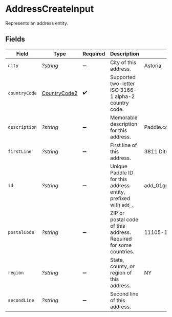 # AddressCreateInput

Represents an address entity.


## Fields

| Field                                                            | Type                                                             | Required                                                         | Description                                                      | Example                                                          |
| ---------------------------------------------------------------- | ---------------------------------------------------------------- | ---------------------------------------------------------------- | ---------------------------------------------------------------- | ---------------------------------------------------------------- |
| `city`                                                           | *?string*                                                        | :heavy_minus_sign:                                               | City of this address.                                            | Astoria                                                          |
| `countryCode`                                                    | [CountryCode2](../../models/shared/CountryCode2.md)              | :heavy_check_mark:                                               | Supported two-letter ISO 3166-1 alpha-2 country code.            |                                                                  |
| `description`                                                    | *?string*                                                        | :heavy_minus_sign:                                               | Memorable description for this address.                          | Paddle.com                                                       |
| `firstLine`                                                      | *?string*                                                        | :heavy_minus_sign:                                               | First line of this address.                                      | 3811 Ditmars Blvd                                                |
| `id`                                                             | *?string*                                                        | :heavy_minus_sign:                                               | Unique Paddle ID for this address entity, prefixed with `add_`.  | add_01gm302t81w94gyjpjpqypkzkf                                   |
| `postalCode`                                                     | *?string*                                                        | :heavy_minus_sign:                                               | ZIP or postal code of this address. Required for some countries. | 11105-1803                                                       |
| `region`                                                         | *?string*                                                        | :heavy_minus_sign:                                               | State, county, or region of this address.                        | NY                                                               |
| `secondLine`                                                     | *?string*                                                        | :heavy_minus_sign:                                               | Second line of this address.                                     |                                                                  |